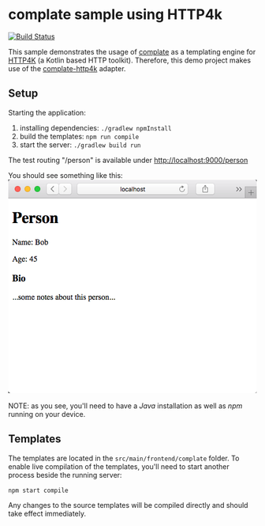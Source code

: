 # complate sample using HTTP4k

[![Build Status](https://travis-ci.org/complate/complate-sample-http4k.svg?branch=master)](https://travis-ci.org/complate/complate-sample-http4k)

This sample demonstrates the usage of [complate](https://github.com/complate) as a templating engine for 
[HTTP4K](https://http4k.org) (a Kotlin based HTTP toolkit). Therefore, this demo project makes use of the 
[complate-http4k](https://github.com/complate/complate-http4k) adapter.


## Setup

Starting the application:
  
1. installing dependencies: `./gradlew npmInstall`
2. build the templates: `npm run compile`
3. start the server: `./gradlew build run`
  
The test routing "/person" is available under [http://localhost:9000/person](http://localhost:9000/person)

You should see something like this:   
![person view](doc/view_person.png)
  
  
NOTE: as you see, you'll need to have a _Java_ installation as well as _npm_ running on your device. 


## Templates

The templates are located in the `src/main/frontend/complate` folder. To enable live compilation of the templates,
you'll need to start another process beside the running server:

    npm start compile

Any changes to the source templates will be compiled directly and should take effect immediately.
